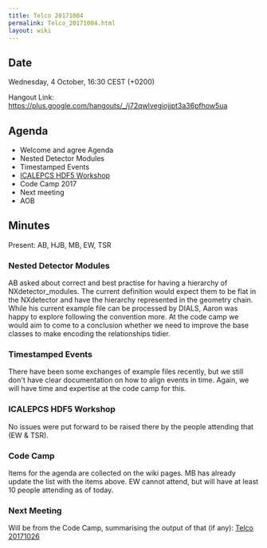 ```yaml
---
title: Telco 20171004
permalink: Telco_20171004.html
layout: wiki
---
```


Date
----

Wednesday,  4 October, 16:30 CEST (+0200)

<!-- end of autogeneration -->

Hangout Link:
<https://plus.google.com/hangouts/_/j72qwlvegiojjpt3a36pfhow5ua>


Agenda
------

-   Welcome and agree Agenda
-   Nested Detector Modules
-   Timestamped Events
-   [ICALEPCS HDF5 Workshop](https://indico.esrf.fr/indico/event/12/)
-   Code Camp 2017
-   Next meeting
-   AOB

Minutes
-------

Present: AB, HJB, MB, EW, TSR

### Nested Detector Modules

AB asked about correct and best practise for having a hierarchy of NXdetector_modules. The current definition would expect them to be flat in the NXdetector and have the
hierarchy represented in the geometry chain. While his current example file can be processed by DIALS, Aaron was happy to explore following the convention more.
At the code camp we would aim to come to a conclusion whether we need to improve the base classes to make encoding the relationships tidier.

### Timestamped Events

There have been some exchanges of example files recently, but we still don't have clear documentation on how to align events in time. Again, we will have time and expertise at the code camp for this.

### ICALEPCS HDF5 Workshop

No issues were put forward to be raised there by  the people attending that (EW & TSR).

### Code Camp

Items for the agenda are collected on the wiki pages. MB has already update the list with the items above. 
EW cannot attend, but will have at least 10 people attending as of today.


### Next Meeting

Will be from the Code Camp, summarising the output of that (if any):
[Telco 20171026](Telco_20171026.html)

